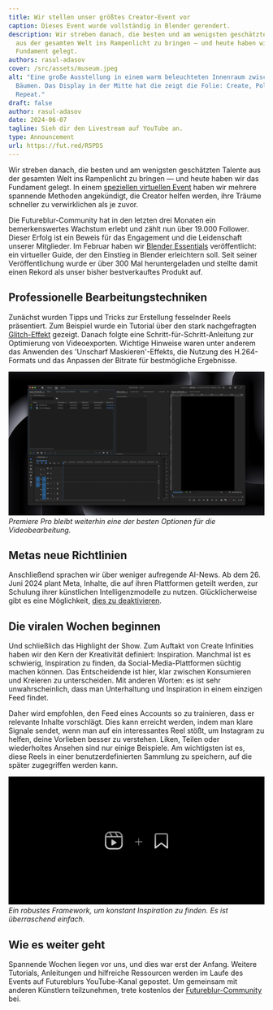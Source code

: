 ```yaml
---
title: Wir stellen unser größtes Creator-Event vor
caption: Dieses Event wurde vollständig in Blender gerendert.
description: Wir streben danach, die besten und am wenigsten geschätzten Talente
  aus der gesamten Welt ins Rampenlicht zu bringen — und heute haben wir das
  Fundament gelegt.
authors: rasul-adasov
cover: /src/assets/museum.jpeg
alt: "Eine große Ausstellung in einem warm beleuchteten Innenraum zwischen zwei
  Bäumen. Das Display in der Mitte hat die zeigt die Folie: Create, Polish,
  Repeat."
draft: false
author: rasul-adasov
date: 2024-06-07
tagline: Sieh dir den Livestream auf YouTube an.
type: Announcement
url: https://fut.red/R5PDS
---
```


Wir streben danach, die besten und am wenigsten geschätzten Talente aus der gesamten Welt ins Rampenlicht zu bringen — und heute haben wir das Fundament gelegt. In einem [speziellen virtuellen Event](https://fut.red/SvNo9) haben wir mehrere spannende Methoden angekündigt, die Creator helfen werden, ihre Träume schneller zu verwirklichen als je zuvor.

Die Futureblur-Community hat in den letzten drei Monaten ein bemerkenswertes Wachstum erlebt und zählt nun über 19.000 Follower. Dieser Erfolg ist ein Beweis für das Engagement und die Leidenschaft unserer Mitglieder. Im Februar haben wir [Blender Essentials](https://store.futureblur.com/l/ble) veröffentlicht: ein virtueller Guide, der den Einstieg in Blender erleichtern soll. Seit seiner Veröffentlichung wurde er über 300 Mal heruntergeladen und stellte damit einen Rekord als unser bisher bestverkauftes Produkt auf.

## Professionelle Bearbeitungstechniken

Zunächst wurden Tipps und Tricks zur Erstellung fesselnder Reels präsentiert. Zum Beispiel wurde ein Tutorial über den stark nachgefragten [Glitch-Effekt](https://fut.red/k7yrY) gezeigt. Danach folgte eine Schritt-für-Schritt-Anleitung zur Optimierung von Videoexporten. Wichtige Hinweise waren unter anderem das Anwenden des 'Unscharf Maskieren'-Effekts, die Nutzung des H.264-Formats und das Anpassen der Bitrate für bestmögliche Ergebnisse.

![Ein Screenshot eines leeren Premiere Pro-Projekts.](src/assets/premiere-pro.jpeg)
*Premiere Pro bleibt weiterhin eine der besten Optionen für die Videobearbeitung.*

## Metas neue Richtlinien

Anschließend sprachen wir über weniger aufregende AI-News. Ab dem 26. Juni 2024 plant Meta, Inhalte, die auf ihren Plattformen geteilt werden, zur Schulung ihrer künstlichen Intelligenzmodelle zu nutzen. Glücklicherweise gibt es eine Möglichkeit, [dies zu deaktivieren](https://fut.red/HcjbF).

## Die viralen Wochen beginnen

Und schließlich das Highlight der Show. Zum Auftakt von Create Infinities haben wir den Kern der Kreativität definiert: Inspiration. Manchmal ist es schwierig, Inspiration zu finden, da Social-Media-Plattformen süchtig machen können. Das Entscheidende ist hier, klar zwischen Konsumieren und Kreieren zu unterscheiden. Mit anderen Worten: es ist sehr unwahrscheinlich, dass man Unterhaltung und Inspiration in einem einzigen Feed findet.

Daher wird empfohlen, den Feed eines Accounts so zu trainieren, dass er relevante Inhalte vorschlägt. Dies kann erreicht werden, indem man klare Signale sendet, wenn man auf ein interessantes Reel stößt, um Instagram zu helfen, deine Vorlieben besser zu verstehen. Liken, Teilen oder wiederholtes Ansehen sind nur einige Beispiele. Am wichtigsten ist es, diese Reels in einer benutzerdefinierten Sammlung zu speichern, auf die später zugegriffen werden kann.

![Das Reels- und Lesezeichen-Symbol kombiniert.](src/assets/reels-collection.jpeg)
*Ein robustes Framework, um konstant Inspiration zu finden. Es ist überraschend einfach.*

## Wie es weiter geht

Spannende Wochen liegen vor uns, und dies war erst der Anfang. Weitere Tutorials, Anleitungen und hilfreiche Ressourcen werden im Laufe des Events auf Futureblurs YouTube-Kanal gepostet. Um gemeinsam mit anderen Künstlern teilzunehmen, trete kostenlos der [Futureblur-Community](https://fut.red/d) bei.
